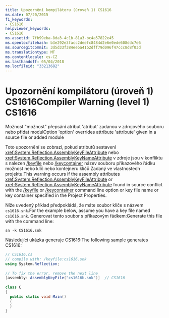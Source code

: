 ```yaml
---
title: Upozornění kompilátoru (úroveň 1) CS1616
ms.date: 07/20/2015
f1_keywords:
- CS1616
helpviewer_keywords:
- CS1616
ms.assetid: 7fb99eba-8da3-4c1b-81a3-bc4a57822e45
ms.openlocfilehash: b3e292e3facc2deefc8484d2e6e0ede608ddc7e6
ms.sourcegitcommit: 3d5d33f384eeba41b2dff79d096f47ccc8d8f03d
ms.translationtype: MT
ms.contentlocale: cs-CZ
ms.lasthandoff: 05/04/2018
ms.locfileid: "33213682"
---
```

# <a name="compiler-warning-level-1-cs1616"></a><span data-ttu-id="7267b-102">Upozornění kompilátoru (úroveň 1) CS1616</span><span class="sxs-lookup"><span data-stu-id="7267b-102">Compiler Warning (level 1) CS1616</span></span>
<span data-ttu-id="7267b-103">Možnost "možnost" přepsání atribut 'atribut' zadanou v zdrojového souboru nebo přidat modul</span><span class="sxs-lookup"><span data-stu-id="7267b-103">Option 'option' overrides attribute 'attribute' given in a source file or added module</span></span>  
  
 <span data-ttu-id="7267b-104">Toto upozornění se zobrazí, pokud atributů sestavení <xref:System.Reflection.AssemblyKeyFileAttribute> nebo <xref:System.Reflection.AssemblyKeyNameAttribute> v zdroje jsou v konfliktu s nalezen [/keyfile](../../../csharp/language-reference/compiler-options/keyfile-compiler-option.md) nebo [/keycontainer](../../../csharp/language-reference/compiler-options/keycontainer-compiler-option.md) název souboru příkazového řádku možnost nebo klíč nebo kontejneru klíčů Zadaný ve vlastnostech projektu.</span><span class="sxs-lookup"><span data-stu-id="7267b-104">This warning occurs if the assembly attributes <xref:System.Reflection.AssemblyKeyFileAttribute> or <xref:System.Reflection.AssemblyKeyNameAttribute> found in source conflict with the [/keyfile](../../../csharp/language-reference/compiler-options/keyfile-compiler-option.md) or [/keycontainer](../../../csharp/language-reference/compiler-options/keycontainer-compiler-option.md) command line option or key file name or key container specified in the Project Properties.</span></span>  
  
 <span data-ttu-id="7267b-105">Níže uvedený příklad předpokládá, že máte soubor klíče s názvem `cs1616.snk`.</span><span class="sxs-lookup"><span data-stu-id="7267b-105">For the example below, assume you have a key file named `cs1616.snk`.</span></span> <span data-ttu-id="7267b-106">Generovat tento soubor s příkazovým řádkem:</span><span class="sxs-lookup"><span data-stu-id="7267b-106">Generate this file with the command line:</span></span>  
  
```console  
sn -k CS1616.snk  
```  
  
 <span data-ttu-id="7267b-107">Následující ukázka generuje CS1616:</span><span class="sxs-lookup"><span data-stu-id="7267b-107">The following sample generates CS1616:</span></span>  
  
```csharp  
// CS1616.cs  
// compile with: /keyfile:cs1616.snk  
using System.Reflection;  
  
// To fix the error, remove the next line  
[assembly: AssemblyKeyFile("cs1616b.snk")]  // CS1616  
  
class C  
{  
  public static void Main()  
  {  
  }  
}  
```
